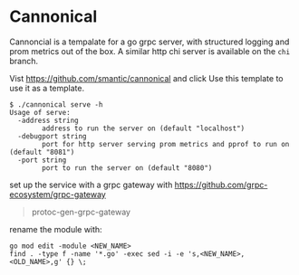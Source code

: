 # Cannonical 

Cannoncial is a tempalate for a go grpc server, with structured logging and prom metrics out of the box. 
A similar http chi server is available on the `chi` branch.


Vist https://github.com/smantic/cannonical and click Use this template to use it as a template.


```
$ ./cannonical serve -h
Usage of serve:
  -address string
    	address to run the server on (default "localhost")
  -debugport string
    	port for http server serving prom metrics and pprof to run on (default "8081")
  -port string
    	port to run the server on (default "8080")
```


set up the service with a grpc gateway with https://github.com/grpc-ecosystem/grpc-gateway
> protoc-gen-grpc-gateway


rename the module with: 
```
go mod edit -module <NEW_NAME>
find . -type f -name '*.go' -exec sed -i -e 's,<NEW_NAME>,<OLD_NAME>,g' {} \;
```
